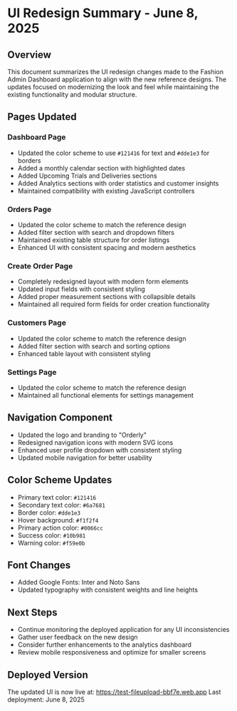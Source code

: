 # UI Redesign Summary - June 8, 2025

## Overview
This document summarizes the UI redesign changes made to the Fashion Admin Dashboard application to align with the new reference designs. The updates focused on modernizing the look and feel while maintaining the existing functionality and modular structure.

## Pages Updated

### Dashboard Page
- Updated the color scheme to use `#121416` for text and `#dde1e3` for borders
- Added a monthly calendar section with highlighted dates
- Added Upcoming Trials and Deliveries sections
- Added Analytics sections with order statistics and customer insights
- Maintained compatibility with existing JavaScript controllers

### Orders Page
- Updated the color scheme to match the reference design
- Added filter section with search and dropdown filters
- Maintained existing table structure for order listings
- Enhanced UI with consistent spacing and modern aesthetics

### Create Order Page
- Completely redesigned layout with modern form elements
- Updated input fields with consistent styling
- Added proper measurement sections with collapsible details
- Maintained all required form fields for order creation functionality

### Customers Page
- Updated the color scheme to match the reference design
- Added filter section with search and sorting options
- Enhanced table layout with consistent styling

### Settings Page
- Updated the color scheme to match the reference design
- Maintained all functional elements for settings management

## Navigation Component
- Updated the logo and branding to "Orderly"
- Redesigned navigation icons with modern SVG icons
- Enhanced user profile dropdown with consistent styling
- Updated mobile navigation for better usability

## Color Scheme Updates
- Primary text color: `#121416`
- Secondary text color: `#6a7681`
- Border color: `#dde1e3` 
- Hover background: `#f1f2f4`
- Primary action color: `#0066cc`
- Success color: `#10b981`
- Warning color: `#f59e0b`

## Font Changes
- Added Google Fonts: Inter and Noto Sans
- Updated typography with consistent weights and line heights

## Next Steps
- Continue monitoring the deployed application for any UI inconsistencies
- Gather user feedback on the new design
- Consider further enhancements to the analytics dashboard
- Review mobile responsiveness and optimize for smaller screens

## Deployed Version
The updated UI is now live at: https://test-fileupload-bbf7e.web.app
Last deployment: June 8, 2025
